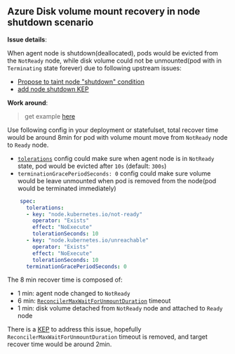 ## Azure Disk volume mount recovery in node shutdown scenario

**Issue details**:

When agent node is shutdown(deallocated), pods would be evicted from the `NotReady` node, while disk volume could not be unmounted(pod with in `Terminating` state forever) due to following upstream issues:
   - [Propose to taint node "shutdown" condition](https://github.com/kubernetes/kubernetes/issues/58635)
   - [add node shutdown KEP](https://github.com/kubernetes/enhancements/pull/1116)

**Work around**:
> get example [here](./statefulset-azuredisk.yaml)

Use following config in your deployment or statefulset, total recover time would be around 8min for pod with volume mount move from `NotReady` node to `Ready` node. 
 - [`tolerations`](https://kubernetes.io/docs/concepts/scheduling-eviction/taint-and-toleration/#taint-based-evictions) config could make sure when agent node is in `NotReady` state, pod would be evicted after `10s` (default: `300s`)
 - `terminationGracePeriodSeconds: 0` config could make sure volume would be leave unmounted when pod is removed from the node(pod would be terminated immediately)

```yaml
    spec:
      tolerations:
      - key: "node.kubernetes.io/not-ready"
        operator: "Exists"
        effect: "NoExecute"
        tolerationSeconds: 10
      - key: "node.kubernetes.io/unreachable"
        operator: "Exists"
        effect: "NoExecute"
        tolerationSeconds: 10
      terminationGracePeriodSeconds: 0
```

The 8 min recover time is composed of:
 - 1 min: agent node changed to `NotReady`
 - 6 min: [`ReconcilerMaxWaitForUnmountDuration`](https://github.com/kubernetes/kubernetes/blob/3f579d8971fcce96d6b01b968a46c720f10940b8/pkg/controller/volume/attachdetach/attach_detach_controller.go#L94) timeout
 - 1 min: disk volume detached from `NotReady` node and attached to `Ready` node

There is a [KEP](https://github.com/kubernetes/enhancements/pull/1116) to address this issue, hopefully `ReconcilerMaxWaitForUnmountDuration` timeout is removed, and target recover time would be around 2min.
